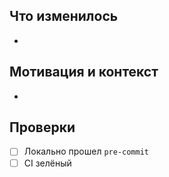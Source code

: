 ## Что изменилось
- 

## Мотивация и контекст
- 

## Проверки
- [ ] Локально прошел `pre-commit`
- [ ] CI зелёный
